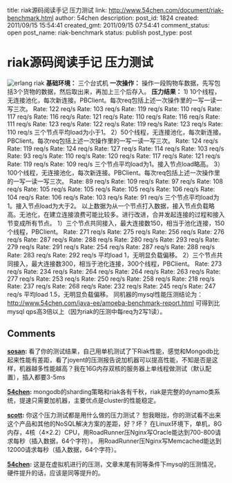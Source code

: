 title: riak源码阅读手记 压力测试
link: http://www.54chen.com/document/riak-benchmark.html
author: 54chen
description: 
post_id: 1824
created: 2011/09/15 15:54:41
created_gmt: 2011/09/15 07:54:41
comment_status: open
post_name: riak-benchmark
status: publish
post_type: post

# riak源码阅读手记 压力测试

![erlang riak](http://wiki.basho.com/images/logo_wiki.png) **基础环境：** 三个台式机 **一次操作：** 操作一段购物车数据，先写包括3个货物的数据，然后取出来，再加上三个后存入。 **压力结果：** 1) 10个线程，无连接池化，每次新连接。PBClient。每次req包括上述一次操作里的一写一读一写三次。 Rate: 122 req/s Rate: 103 req/s Rate: 119 req/s Rate: 110 req/s Rate: 117 req/s Rate: 116 req/s Rate: 121 req/s Rate: 110 req/s Rate: 116 req/s Rate: 111 req/s Rate: 123 req/s Rate: 122 req/s Rate: 119 req/s Rate: 123 req/s Rate: 110 req/s 三个节点平均load为小于1。 2）50个线程，无连接池化，每次新连接。PBClient。每次req包括上述一次操作里的一写一读一写三次。 Rate: 124 req/s Rate: 119 req/s Rate: 124 req/s Rate: 127 req/s Rate: 114 req/s Rate: 103 req/s Rate: 93 req/s Rate: 110 req/s Rate: 120 req/s Rate: 117 req/s Rate: 121 req/s Rate: 119 req/s Rate: 109 req/s 三个节点平均load为1。接入节点load略高。 3）100个线程，无连接池化，每次新连接。PBClient。每次req包括上述一次操作里的一写一读一写三次。 Rate: 89 req/s Rate: 109 req/s Rate: 97 req/s Rate: 108 req/s Rate: 105 req/s Rate: 105 req/s Rate: 105 req/s Rate: 106 req/s Rate: 104 req/s Rate: 106 req/s Rate: 103 req/s Rate: 91 req/s 三个节点平均load为1。接入节点load为大于2。 以上数据为从一个节点打入数据，接入节点负载略高。无池化，在建立连接浪费可能比较多。进行改进，合并发起连接的过程和接入节变成所有节点。 1）三个节点共同接入，最大连接数150，相当于池化连接，150个线程，PBClient。 Rate: 271 req/s Rate: 275 req/s Rate: 256 req/s Rate: 276 req/s Rate: 287 req/s Rate: 288 req/s Rate: 280 req/s Rate: 293 req/s Rate: 279 req/s Rate: 291 req/s Rate: 254 req/s Rate: 287 req/s Rate: 288 req/s Rate: 283 req/s Rate: 292 req/s 平均load 1，无明显负载偏移。 2）三个节点共同接入，最大连接数300，相当于池化连接，300个线程，PBClient。 Rate: 273 req/s Rate: 234 req/s Rate: 264 req/s Rate: 264 req/s Rate: 263 req/s Rate: 277 req/s Rate: 253 req/s Rate: 250 req/s Rate: 258 req/s Rate: 218 req/s Rate: 237 req/s Rate: 268 req/s Rate: 232 req/s Rate: 245 req/s Rate: 247 req/s 平均load 1.5，无明显负载偏移。 同机器的mysql性能压测结论为：http://www.54chen.com/java-ee/amoeba-benchmark-report.html 可得到比mysql qps高3倍以上（因为riak的压测中每req为2写1读）。

## Comments

**[sosan](#14925 "2012-06-20 23:06:37"):** 看了你的测试结果，自己用单机测试了下Riak性能，感觉和Mongodb比起来性能有差距，看了joyent的压测报告说加机器可以提高性能，不知是否是这样，机器越多性能越高？我在16G内存双核的服务器上单线程做测试（默认配置），插入都要3-5ms

**[54chen](#14928 "2012-06-21 10:16:18"):** mongodb的sharding策略和riak各有千秋，riak是完整的dynamo类系统，提速只需要加机器，主要优点是cluster的性能稳定。

**[scott](#13819 "2011-09-23 09:50:39"):** 你这个压力测试都是用什么做的压力测试？ 恕我眼拙，你的测试看不出来这个产品和其他的NoSQL解决方案的差距，好？坏？ 在Linux环境下，单机，8G内存，4核（4×2.2）CPU，用RoadRunner压Nginx写Oracle能达到700-800请求每秒（插入数据，64个字符）。 用RoadRunner压Nginx写Memcached能达到12000请求每秒（插入数据，64个字符）。

**[54chen](#13820 "2011-09-23 10:21:15"):** 这是在虚拟机进行的压测，文章末尾有同等条件下mysql的压测情况，硬件提升的话，应该是同等提升的。

